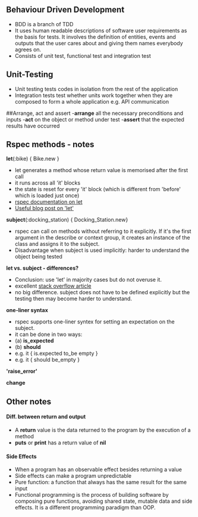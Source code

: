 ## Behaviour Driven Development
- BDD is a branch of TDD
- It uses human readable descriptions of software user requirements as the basis for tests. It involves the definition of entities, events and outputs that the user cares about and giving them names everybody agrees on.
- Consists of unit test, functional test and integration test

## Unit-Testing
- Unit testing tests codes in isolation from the rest of the application 
- Integration tests test whether units work together when they are composed to form a whole application e.g. API communication

##Arrange, act and assert
-**arrange** all the necessary preconditions and inputs
-**act** on the object or method under test
-**assert** that the expected results have occurred

## Rspec methods - notes

**let**(:bike) { Bike.new }
- let generates a method whose return value is memorised after the first call
- it runs across all 'it' blocks
- the state is reset for every 'it' block (which is different from  'before' which is loaded just once)
- [rspec documentation on let](https://www.rubydoc.info/github/rspec/rspec-core/RSpec%2FCore%2FMemoizedHelpers%2FClassMethods%3Alet)
- [Useful blog post on 'let'](https://medium.com/@tomkadwill/all-about-rspec-let-a3b642e08d39)

**subject**(:docking_station) { Docking_Station.new}
- rspec can call on methods without referring to it explicitly. If it's the first argument in the describe or context group, it creates an instance of the class and assigns it to the subject.
- Disadvantage when subject is used implicitly: harder to understand the object being tested

 **let vs. subject - differences?**
 - Conclusion: use 'let' in majority cases but do not overuse it.
 - excellent [stack overflow article](https://stackoverflow.com/questions/38437162/whats-the-difference-between-rspecs-subject-and-let-when-should-they-be-used)
 -  no big difference. subject does not have to be defined explicitly but the testing then may become harder to understand.

 **one-liner syntax**
 - rspec supports one-liner syntex for setting an expectation on the subject. 
 - it can be done in two ways: 
 - (a) **is_expected**
 - (b) **should**
 - e.g. it { is.expected to_be empty }
 - e.g. it { should be_empty }

**'raise_error'**

**change**

## Other notes
#### Diff. between return and output
- A **return** value is the data returned to the program by the execution of a method
- **puts** or **print** has a return value of **nil**

#### Side Effects
- When a program has an observable effect besides returning a value
- Side effects can make a program unpredictable
- Pure function: a function that always has the same result for the same input
- Functional programming is the process of building software by composing pure functions, avoiding shared state, mutable data and side effects. It is a different programming paradigm than OOP.